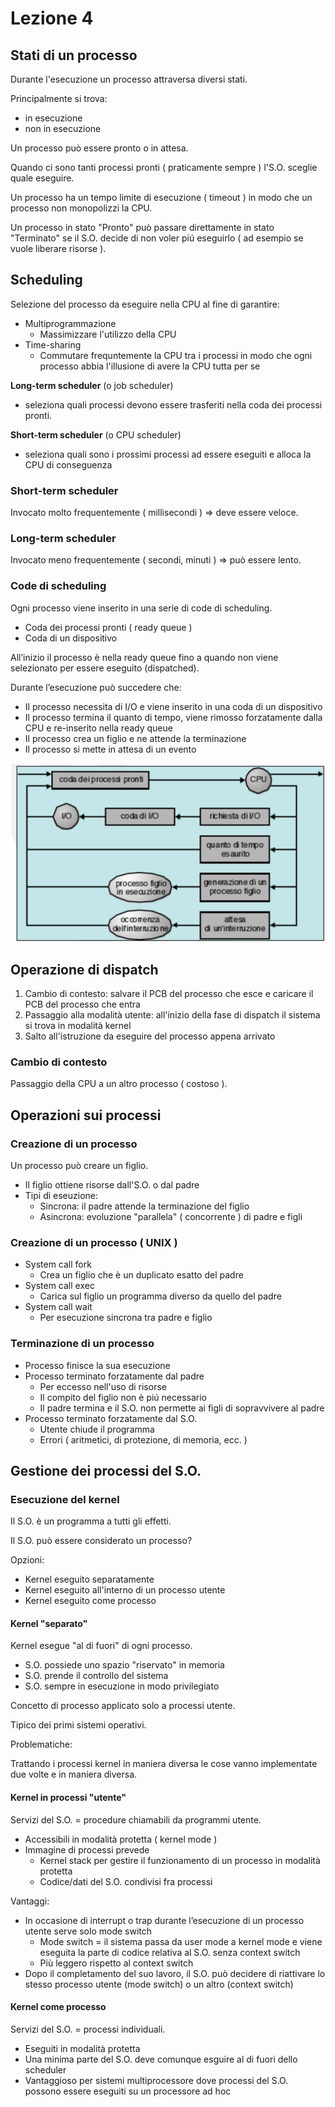 # Lezione 4

## Stati di un processo

Durante l'esecuzione un processo attraversa diversi stati.

Principalmente si trova:

- in esecuzione
- non in esecuzione

Un processo può essere pronto o in attesa.

Quando ci sono tanti processi pronti ( praticamente sempre ) l'S.O. sceglie quale eseguire.

Un processo ha un tempo limite di esecuzione ( timeout ) in modo che un processo non monopolizzi la CPU.

Un processo in stato "Pronto" può passare direttamente in stato "Terminato" se il S.O. decide di non voler piú eseguirlo ( ad esempio se vuole liberare risorse ).

## Scheduling

Selezione del processo da eseguire nella CPU al fine di garantire:

- Multiprogrammazione
  - Massimizzare l'utilizzo della CPU
- Time-sharing
  - Commutare frequntemente la CPU tra i processi in modo che ogni processo abbia l'illusione di avere la CPU tutta per se
  
**Long-term scheduler** (o job scheduler)

- seleziona quali processi devono essere trasferiti nella coda dei processi pronti.

**Short-term scheduler** (o CPU scheduler)

- seleziona quali sono i prossimi processi ad essere eseguiti e alloca la CPU di conseguenza

### Short-term scheduler

Invocato molto frequentemente ( millisecondi ) => deve essere veloce.

### Long-term scheduler

Invocato meno frequentemente ( secondi, minuti ) => può essere lento.

### Code di scheduling

Ogni processo viene inserito in una serie di code di scheduling.

- Coda dei processi pronti ( ready queue )
- Coda di un dispositivo

All’inizio il processo è nella ready queue fino a quando non viene selezionato per essere eseguito (dispatched).

Durante l’esecuzione può succedere che:

- Il processo necessita di I/O e viene inserito in una coda di un dispositivo
- Il processo termina il quanto di tempo, viene rimosso forzatamente dalla CPU e re-inserito nella ready queue
- Il processo crea un figlio e ne attende la terminazione
- Il processo si mette in attesa di un evento

![](img/4-Diagramma_di_accodamento.png)

## Operazione di dispatch

1. Cambio di contesto: salvare il PCB del processo che esce e caricare il PCB del processo che entra
2. Passaggio alla modalità utente: all'inizio della fase di dispatch il sistema si trova in modalità kernel
3. Salto all'istruzione da eseguire del processo appena arrivato

### Cambio di contesto

Passaggio della CPU a un altro processo ( costoso ).

## Operazioni sui processi

### Creazione di un processo

Un processo può creare un figlio.

- Il figlio ottiene risorse dall'S.O. o dal padre
- Tipi di eseuzione:
  - Sincrona: il padre attende la terminazione del figlio
  - Asincrona: evoluzione "parallela" ( concorrente ) di padre e figli

### Creazione di un processo ( UNIX )

- System call fork
  - Crea un figlio che è un duplicato esatto del padre
- System call exec
  - Carica sul figlio un programma diverso da quello del padre
- System call wait
  - Per esecuzione sincrona tra padre e figlio

### Terminazione di un processo

- Processo finisce la sua esecuzione
- Processo terminato forzatamente dal padre
  - Per eccesso nell'uso di risorse
  - Il compito del figlio non è piú necessario
  - Il padre termina e il S.O. non permette ai figli di sopravvivere al padre
- Processo terminato forzatamente dal S.O.
  - Utente chiude il programma
  - Errori ( aritmetici, di protezione, di memoria, ecc. )

## Gestione dei processi del S.O.

### Esecuzione del kernel

Il S.O. è un programma a tutti gli effetti.

Il S.O. può essere considerato un processo?

Opzioni:

- Kernel eseguito separatamente
- Kernel eseguito all'interno di un processo utente
- Kernel eseguito come processo

#### Kernel "separato"

Kernel esegue "al di fuori" di ogni processo.

- S.O. possiede uno spazio "riservato" in memoria
- S.O. prende il controllo del sistema
- S.O. sempre in esecuzione in modo privilegiato

Concetto di processo applicato solo a processi utente.

Tipico dei primi sistemi operativi.

Problematiche:

Trattando i processi kernel in maniera diversa le cose vanno implementate due volte e in maniera diversa.

#### Kernel in processi "utente"

Servizi del S.O. = procedure chiamabili da programmi utente.

- Accessibili in modalità protetta ( kernel mode )
- Immagine di processi prevede
  - Kernel stack per gestire il funzionamento di un processo in modalità protetta
  - Codice/dati del S.O. condivisi fra processi

Vantaggi:

- In occasione di interrupt o trap durante l’esecuzione di un processo utente serve solo mode switch
  - Mode switch = il sistema passa da user mode a kernel mode e viene eseguita la parte di codice relativa al S.O. senza context switch
  - Più leggero rispetto al context switch
- Dopo il completamento del suo lavoro, il S.O. può decidere di riattivare lo stesso processo utente (mode switch) o un altro (context switch)

#### Kernel come processo

Servizi del S.O. = processi individuali.

- Eseguiti in modalità protetta
- Una minima parte del S.O. deve comunque esguire al di fuori dello scheduler
- Vantaggioso per sistemi multiprocessore dove processi del S.O. possono essere eseguiti su un processore ad hoc
